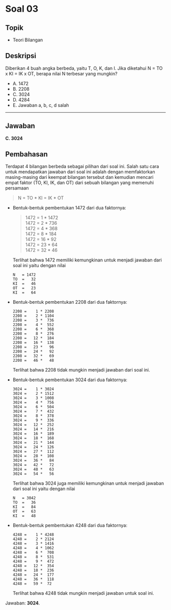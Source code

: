 # Soal 03

## Topik

* Teori Bilangan

## Deskripsi

Diberikan 4 buah angka berbeda, yaitu T, O, K, dan I. Jika diketahui N = TO x KI = IK x OT, berapa nilai N terbesar yang mungkin?

* A. 1472
* B. 2208
* C. 3024
* D. 4284
* E. Jawaban a, b, c, d salah

---

## Jawaban

**C. 3024**

## Pembahasan

Terdapat 4 bilangan berbeda sebagai pilihan dari soal ini. Salah satu cara untuk mendapatkan jawaban dari soal ini adalah dengan memfaktorkan masing-masing dari keempat bilangan tersebut dan kemudian mencari empat faktor (TO, KI, IK, dan OT) dari sebuah bilangan yang memenuhi persamaan

> N = TO * KI = IK * OT

*   Bentuk-bentuk pembentukan 1472 dari dua faktornya:  
    >   1472 =    1 * 1472  
    >   1472 =    2 *  736  
    >   1472 =    4 *  368  
    >   1472 =    8 *  184  
    >   1472 =   16 *   92  
    >   1472 =   23 *   64  
    >   1472 =   32 *   46  

    Terlihat bahwa 1472 memiliki kemungkinan untuk menjadi jawaban dari soal ini yaitu dengan nilai

    ```
    N   = 1472
    TO  =   32
    KI  =   46
    OT  =   23
    KI  =   64
    ```

*   Bentuk-bentuk pembentukan 2208 dari dua faktornya:
    
    ```
    2208 =    1 * 2208
    2208 =    2 * 1104
    2208 =    3 *  736
    2208 =    4 *  552
    2208 =    6 *  368
    2208 =    8 *  276
    2208 =   12 *  184
    2208 =   16 *  138
    2208 =   23 *   96
    2208 =   24 *   92
    2208 =   32 *   69
    2208 =   46 *   48
    ```

    Terlihat bahwa 2208 tidak mungkin menjadi jawaban dari soal ini.

*   Bentuk-bentuk pembentukan 3024 dari dua faktornya:
    
    ```
    3024 =    1 * 3024
    3024 =    2 * 1512
    3024 =    3 * 1008
    3024 =    4 *  756
    3024 =    6 *  504
    3024 =    7 *  432
    3024 =    8 *  378
    3024 =    9 *  336
    3024 =   12 *  252
    3024 =   14 *  216
    3024 =   16 *  189
    3024 =   18 *  168
    3024 =   21 *  144
    3024 =   24 *  126
    3024 =   27 *  112
    3024 =   28 *  108
    3024 =   36 *   84
    3024 =   42 *   72
    3024 =   48 *   63
    3024 =   54 *   56
    ```

    Terlihat bahwa 3024 juga memiliki kemungkinan untuk menjadi jawaban dari soal ini yaitu dengan nilai

    ```
    N   = 3042
    TO  =   36
    KI  =   84
    OT  =   63
    KI  =   48
    ```

*   Bentuk-bentuk pembentukan 4248 dari dua faktornya:
    
    ```
    4248 =    1 * 4248
    4248 =    2 * 2124
    4248 =    3 * 1416
    4248 =    4 * 1062
    4248 =    6 *  708
    4248 =    8 *  531
    4248 =    9 *  472
    4248 =   12 *  354
    4248 =   18 *  236
    4248 =   24 *  177
    4248 =   36 *  118
    4248 =   59 *  72
    ```
    
    Terlihat bahwa 4248 tidak mungkin menjadi jawaban untuk soal ini.

Jawaban: **3024**.
